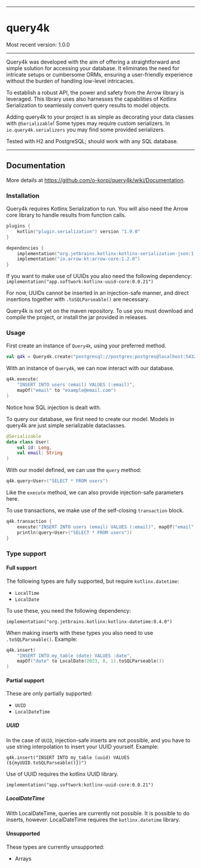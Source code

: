 
---

# query4k

Most recent version: 1.0.0

---

Query4k was developed with the aim of offering a straightforward and 
simple solution for accessing your database. 
It eliminates the need for intricate setups or cumbersome ORMs, 
ensuring a user-friendly experience without the burden of handling 
low-level intricacies.

To establish a robust API, the power and
safety from the Arrow library is leveraged. This
library uses also harnesses the capabilities
of Kotlinx Serialization to seamlessly convert query results to model objects. 

Adding query4k to your project is as simple as decorating your data classes 
with `@Serializable`! Some types may require custom serializers. In
`io.query4k.serializers` you may find some provided serializers.

Tested with H2 and PostgreSQL; should work with any SQL database.

---
## Documentation

More details at https://github.com/o-korpi/query4k/wiki/Documentation. 

### Installation
Query4k requires Kotlinx Serialization to run. You will also need the Arrow core
library to handle results from function calls.

```kotlin
plugins {
    kotlin("plugin.serialization") version "1.9.0"
}

dependencies {
    implementation("org.jetbrains.kotlinx:kotlinx-serialization-json:1.5.1")
    implementation("io.arrow-kt:arrow-core:1.2.0")
}
```

If you want to make use of UUIDs you also need the following dependency:
`implementation("app.softwork:kotlinx-uuid-core:0.0.21")`

For now, UUIDs cannot be inserted in an injection-safe manner, and direct insertions
together with `.toSQLParseable()` are necessary.

Query4k is not yet on the maven repository. To use you must
download and compile the project, or install the jar provided in releases.

### Usage

First create an instance of `Query4k`, using your preferred method.
```kotlin
val q4k = Query4k.create("postgresql://postgres:postgres@localhost:5432/postgres")
```

With an instance of `Query4k`, we can now interact with our database.
```kotlin
q4k.execute(
    "INSERT INTO users (email) VALUES (:email)", 
    mapOf("email" to "example@email.com")
)
```

Notice how SQL injection is dealt with.

To query our database, we first need to create our model. Models in query4k are
just simple serializable dataclasses.
```kotlin
@Serializable
data class User(
    val id: Long,
    val email: String
)
```
With our model defined, we can use the `query` method:
```kotlin
q4k.query<User>("SELECT * FROM users")
```
Like the `execute` method, we can also provide injection-safe parameters here.

To use transactions, we make use of the self-closing `transaction` block.
```kotlin
q4k.transaction {
    execute("INSERT INTO users (email) VALUES (:email)", mapOf("email" to "example"))
    println(query<User>("SELECT * FROM users"))
}
```


### Type support

#### Full support

The following types are fully supported, but require `kotlinx.datetime`:
- `LocalTime`
- `LocalDate`

To use these, you need the following dependency:

`implementation("org.jetbrains.kotlinx:kotlinx-datetime:0.4.0")`

When making inserts with these types you also need to use `.toSQLParseable()`. Example:
```kotlin
q4k.insert(
    "INSERT INTO my_table (date) VALUES :date", 
    mapOf("date" to LocalDate(2023, 8, 1).toSQLParseable())
)
```

#### Partial support

These are only partially supported:
- `UUID`
- `LocalDateTime`

##### UUID

In the case of `UUID`, injection-safe inserts are not possible, and you have to
use string interpolation to insert your UUID yourself. Example:

`q4k.insert("INSERT INTO my_table (uuid) VALUES (${myUUID.toSQLParseable()})")`

Use of UUID requires the kotlinx UUID library.

`implementation("app.softwork:kotlinx-uuid-core:0.0.21")`

##### LocalDateTime

With LocalDateTime, queries are currently not possible. It is possible to do
inserts, however. LocalDateTime requires the `kotlinx.datetime` library.

#### Unsupported

These types are currently unsupported:
- Arrays
